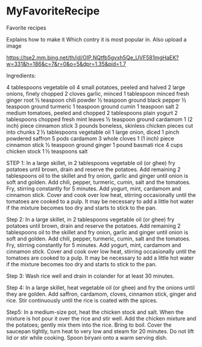# MyFavoriteRecipe

Favorite recipes

Explains how to make it
Which contry it is most popular in.
Also upload a image


https://tse2.mm.bing.net/th/id/OIP.NQtfb5gvxh5Qe_UVF581mgHaEK?w=331&h=186&c=7&r=0&o=5&dpr=1.35&pid=1.7

Ingredients:

4 tablespoons vegetable oil
4 small potatoes, peeled and halved
2 large onions, finely chopped
2 cloves garlic, minced
1 tablespoon minced fresh ginger root
½ teaspoon chili powder
½ teaspoon ground black pepper
½ teaspoon ground turmeric
1 teaspoon ground cumin
1 teaspoon salt
2 medium tomatoes, peeled and chopped
2 tablespoons plain yogurt
2 tablespoons chopped fresh mint leaves
½ teaspoon ground cardamom
1 (2 inch) piece cinnamon stick
3 pounds boneless, skinless chicken pieces cut into chunks
2 ½ tablespoons vegetable oil
1 large onion, diced
1 pinch powdered saffron
5 pods cardamom
3 whole cloves
1 (1 inch) piece cinnamon stick
½ teaspoon ground ginger
1 pound basmati rice
4 cups chicken stock
1 ½ teaspoons salt

STEP 1:
In a large skillet, in 2 tablespoons vegetable oil (or ghee) fry potatoes until brown, drain and reserve the potatoes. Add remaining 2 tablespoons oil to the skillet and fry onion, garlic and ginger until onion is soft and golden. Add chili, pepper, turmeric, cumin, salt and the tomatoes. Fry, stirring constantly for 5 minutes. Add yogurt, mint, cardamom and cinnamon stick. Cover and cook over low heat, stirring occasionally until the tomatoes are cooked to a pulp. It may be necessary to add a little hot water if the mixture becomes too dry and starts to stick to the pan.

Step 2:
In a large skillet, in 2 tablespoons vegetable oil (or ghee) fry potatoes until brown, drain and reserve the potatoes. Add remaining 2 tablespoons oil to the skillet and fry onion, garlic and ginger until onion is soft and golden. Add chili, pepper, turmeric, cumin, salt and the tomatoes. Fry, stirring constantly for 5 minutes. Add yogurt, mint, cardamom and cinnamon stick. Cover and cook over low heat, stirring occasionally until the tomatoes are cooked to a pulp. It may be necessary to add a little hot water if the mixture becomes too dry and starts to stick to the pan.

Step 3:
Wash rice well and drain in colander for at least 30 minutes.

Step 4:
In a large skillet, heat vegetable oil (or ghee) and fry the onions until they are golden. Add saffron, cardamom, cloves, cinnamon stick, ginger and rice. Stir continuously until the rice is coated with the spices.

Step5:
In a medium-size pot, heat the chicken stock and salt. When the mixture is hot pour it over the rice and stir well. Add the chicken mixture and the potatoes; gently mix them into the rice. Bring to boil. Cover the saucepan tightly, turn heat to very low and steam for 20 minutes. Do not lift lid or stir while cooking. Spoon biryani onto a warm serving dish.
